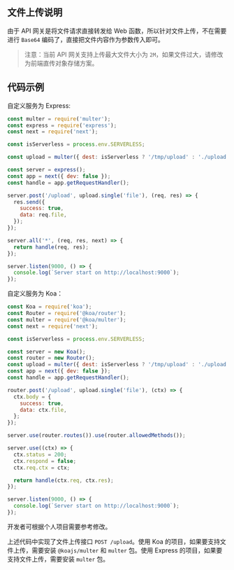 ## 文件上传说明

由于 API 网关是将文件请求直接转发给 Web 函数，所以针对文件上传，不在需要进行 `Base64` 编码了，直接把文件内容作为参数传入即可。

> 注意：当前 API 网关支持上传最大文件大小为 `2M`，如果文件过大，请修改为前端直传对象存储方案。

## 代码示例

自定义服务为 Express:

```js
const multer = require('multer');
const express = require('express');
const next = require('next');

const isServerless = process.env.SERVERLESS;

const upload = multer({ dest: isServerless ? '/tmp/upload' : './upload' });

const server = express();
const app = next({ dev: false });
const handle = app.getRequestHandler();

server.post('/upload', upload.single('file'), (req, res) => {
  res.send({
    success: true,
    data: req.file,
  });
});

server.all('*', (req, res, next) => {
  return handle(req, res);
});

server.listen(9000, () => {
  console.log(`Server start on http://localhost:9000`);
});
```

自定义服务为 Koa：

```js
const Koa = require('koa');
const Router = require('@koa/router');
const multer = require('@koa/multer');
const next = require('next');

const isServerless = process.env.SERVERLESS;

const server = new Koa();
const router = new Router();
const upload = multer({ dest: isServerless ? '/tmp/upload' : './upload' });
const app = next({ dev: false });
const handle = app.getRequestHandler();

router.post('/upload', upload.single('file'), (ctx) => {
  ctx.body = {
    success: true,
    data: ctx.file,
  };
});

server.use(router.routes()).use(router.allowedMethods());

server.use((ctx) => {
  ctx.status = 200;
  ctx.respond = false;
  ctx.req.ctx = ctx;

  return handle(ctx.req, ctx.res);
});

server.listen(9000, () => {
  console.log(`Server start on http://localhost:9000`);
});
```

开发者可根据个人项目需要参考修改。

上述代码中实现了文件上传接口 `POST /upload`。使用 Koa 的项目，如果要支持文件上传，需要安装 `@koajs/multer` 和 `multer` 包。使用 Express 的项目，如果要支持文件上传，需要安装 `multer` 包。
